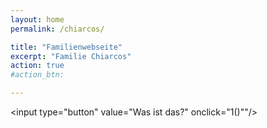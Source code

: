 ```yaml
---
layout: home
permalink: /chiarcos/

title: "Familienwebseite"
excerpt: "Familie Chiarcos"
action: true
#action_btn:

---
```

<script>
  function 1() {
    alert("Dies ist die sogenante Chiarcos Webseite")
    alert("Hier kommen zum Beispiel Infos Über Uns hin")
	}
</script>

<input type="button" value="Was ist das?" onclick="1()""/>

